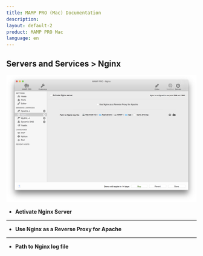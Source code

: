 ```yaml
---
title: MAMP PRO (Mac) Documentation
description: 
layout: default-2
product: MAMP PRO Mac
language: en
---
```


## Servers and Services > Nginx

![MAMP](nginX.png)


*  **Activate Nginx Server**  

---

*  **Use Nginx as a Reverse Proxy for Apache**  

---

*  **Path to Nginx log file**  
